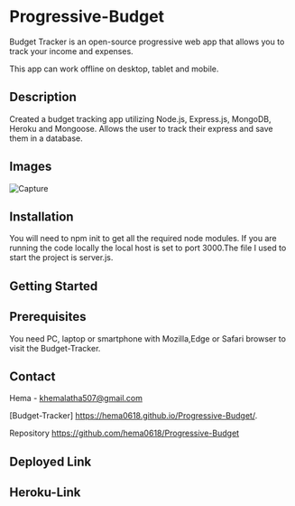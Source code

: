 # Progressive-Budget

Budget Tracker is an open-source progressive web app that allows you to track your income and expenses.

This app can work offline on desktop, tablet and mobile.

##  Description

Created a budget tracking app utilizing Node.js, Express.js, MongoDB, Heroku and Mongoose. Allows the user to track their express and save them in a database.

## Images

![Capture](https://user-images.githubusercontent.com/67700843/93525119-8f24e780-f903-11ea-84c7-bf6a1cedd5ea.PNG)



## Installation

You will need to npm init to get all the required node modules. If you are running the code locally the local host is set to port 3000.The file I used to start the project is server.js.

## Getting Started

## Prerequisites
You need PC, laptop or smartphone with Mozilla,Edge or Safari browser to visit the Budget-Tracker.

## Contact
Hema - khemalatha507@gmail.com

[Budget-Tracker]  https://hema0618.github.io/Progressive-Budget/.

Repository https://github.com/hema0618/Progressive-Budget

## Deployed Link

## Heroku-Link

